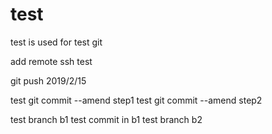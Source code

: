 # test
test is used for test git

add remote ssh test

git push 2019/2/15

test git commit --amend step1
test git commit --amend step2

test branch b1
test commit in b1
test branch b2
